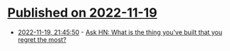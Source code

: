 # [Published on 2022-11-19](index.md)

* [2022-11-19, 21:45:50](https://news.ycombinator.com/item?id=33675112) - [Ask HN: What is the thing you've built that you regret the most?](https://news.ycombinator.com/item?id=33675112)
